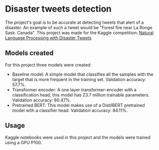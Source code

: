 # Disaster tweets detection

The project's goal is to be accurate at detecting tweets that alert of a disaster. An example of such a tweet would be "Forest fire near La Ronge Sask. Canada".
This project was made for the Kaggle competition: [Natural Language Processing with Disaster Tweets](https://www.kaggle.com/competitions/nlp-getting-started/overview)

## Models created

For this project three models were created:
* Baseline model: A simple model that classifies all the samples with the target that is more frequent in the training set. Validation accuracy: 57.7%.
* Transformer encoder: A one layer transformer-encoder with a classification head, this model has 23.7 million trainable parameters. Validation accuracy: 80.47%.
* Pretrained BERT: This model makes use of a DistilBERT pretrained model with a classifier head. Validation accuracy: 84.11%.

## Usage

Kaggle notebooks were used in this project and the models were trained using a GPU P100.
